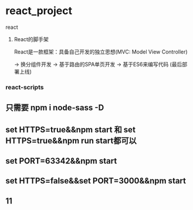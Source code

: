 # react_project
react

1. React的脚手架
    
    React是一款框架：具备自己开发的独立思想(MVC: Model View Controller)
    
    -> 换分组件开发
    -> 基于路由的SPA单页开发
    -> 基于ES6来编写代码 (最后部署上线)
### react-scripts

## 只需要 npm i node-sass -D

## set HTTPS=true&&npm start 和 set HTTPS=true&&npm run start都可以

## set PORT=63342&&npm start

## set HTTPS=false&&set PORT=3000&&npm start

## 11